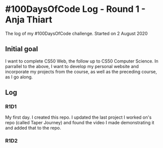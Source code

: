 # #100DaysOfCode Log - Round 1 - Anja Thiart

The log of my #100DaysOfCode challenge. Started on 2 August 2020

## Initial goal
I want to complete CS50 Web, the follow up to CS50 Computer Science. 
In parrallel to the above, I want to develop my personal website and incorporate my projects from the course, as well as the preceding course, as I go along.

## Log

### R1D1 
My first day. I created this repo. I updated the last project I worked on's repo (called Taper Journey) and found the video I made demonstrating it and added that to the repo.

### R1D2
